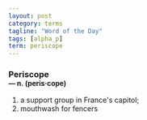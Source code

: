 ```yaml
---
layout: post
category: terms
tagline: "Word of the Day"
tags: [alpha_p]
term: periscope
---
```


<h3>Periscope<br/> <small>&mdash; n. (peris<span>&middot;</span>cope)</small></h3>
<p><ol><li>a support group in France's capitol;</li>
<li>mouthwash for fencers</li>
</ol></p>
